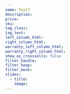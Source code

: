 ```yaml
---
name: Test3
description:
price:
sku:
tag_class:
tag_text:
left_column_html:
right_column_html:
warranty_left_column_html:
warranty_right_column_html:
show_as_crosssells: false
filter_handle:
filter_hoop:
filter_mesh:
slides:
  - title:
    image:
---
```

